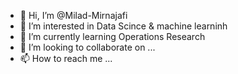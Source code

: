 - 👋 Hi, I’m @Milad-Mirnajafi
- 👀 I’m interested in Data Scince & machine learninh
- 🌱 I’m currently learning Operations Research
- 💞️ I’m looking to collaborate on ...
- 📫 How to reach me ...

<!---
Milad-Mirnajafi/Milad-Mirnajafi is a ✨ special ✨ repository because its `README.md` (this file) appears on your GitHub profile.
You can click the Preview link to take a look at your changes.
--->
